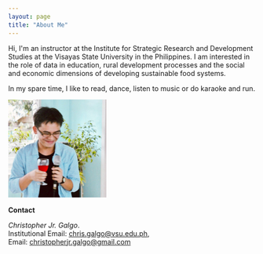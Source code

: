 ```yaml
---
layout: page
title: "About Me"
---
```


Hi, I'm an instructor at the Institute for Strategic Research and Development Studies at the Visayas State University in the Philippines. I am interested in the role of data in education, rural development processes  and the social and economic dimensions of developing sustainable food systems. 

In my spare time, I like to read, dance, listen to music or do karaoke and run. 

<img src="/assets/images/profilepic.jpeg" width="200">

**Contact**

*Christopher Jr. Galgo*.  
Institutional Email: [chris.galgo@vsu.edu.ph](chris.galgo@vsu.edu.ph),  
Email: [christopherjr.galgo@gmail.com](christopherjr.galgo@gmail.com)
